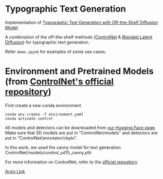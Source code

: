 # Typographic Text Generation

Implementation of [Typographic Text Generation with Off-the-Shelf Diffusion Model](https://arxiv.org/abs/2402.14314).

A combination of the off-the-shelf methods ([ControlNet](https://arxiv.org/abs/2302.05543) & [Blended Latent Diffusion](https://arxiv.org/abs/2206.02779)) for typographic text generation.

Refer `demo.ipynb` for examples of some use cases.

# Environment and Pretrained Models (from [ControlNet's official repository](https://github.com/lllyasviel/ControlNet/tree/main/github_page))

First create a new conda environment

    conda env create -f environment.yaml
    conda activate control

All models and detectors can be downloaded from [our Hugging Face page](https://huggingface.co/lllyasviel/ControlNet). Make sure that SD models are put in "ControlNet/models" and detectors are put in "ControlNet/annotator/ckpts". 

In this work, we used the canny model for text generation.
    ControlNet/models/control_sd15_canny.pth

For more information on ControlNet, refer to the [official repository](https://github.com/lllyasviel/ControlNet/tree/main/github_page)


[Arxiv Link](https://arxiv.org/abs/2402.14314)


